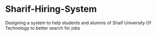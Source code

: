 # Sharif-Hiring-System
Designing a system to help students and alumnis of Shaif University Of Technology to better search for jobs
